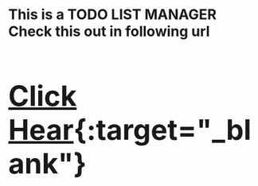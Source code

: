 # This is a TODO LIST MANAGER <br> Check this out in following url<br><a target="_blank" href='http://54.202.251.80/'><h1>[Click Hear](http://54.202.251.80/){:target="_blank"}</h1></a>

